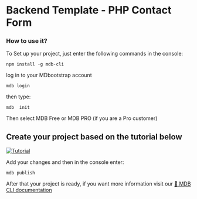 # Backend Template - PHP Contact Form 

### How to use it?

To Set up your project, just enter the following commands in the console:

```terminal
npm install -g mdb-cli
```
log in to your MDbootstrap account
```terminal
mdb login 
```
then type: 
```terminal
mdb  init 
```
Then select MDB Free or MDB PRO (if you are a Pro customer)

## Create your  project based on the tutorial below

 [![Tutorial](https://mdbcdn.b-cdn.net/wp-content/themes/mdbootstrap4/content/en/_mdb5/standard/freebies/_main/assets/php-contact.jpg)](https://www.youtube.com/watch?v=LrdDODGH7jo)

Add your changes and then in the console enter:

```terminal
mdb publish
```
After that your project is ready, if you want more information visit our [📄 MDB CLI documentation](https://mdbootstrap.com/docs/standard/cli/wordpress/)
